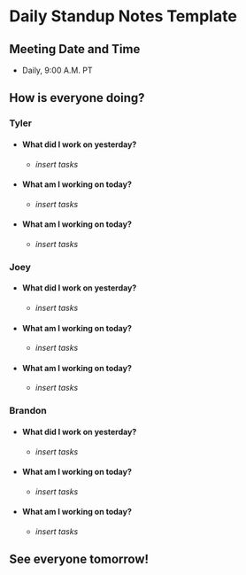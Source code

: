 # Daily Standup Notes Template

## Meeting Date and Time
- Daily, 9:00 A.M. PT

## How is everyone doing?

### Tyler
- #### What did I work on yesterday?
  - *insert tasks*
- #### What am I working on today?
  - *insert tasks*
- #### What am I working on today?
  - *insert tasks*

### Joey
- #### What did I work on yesterday?
  - *insert tasks*
- #### What am I working on today?
  - *insert tasks*
- #### What am I working on today?
  - *insert tasks*

### Brandon
- #### What did I work on yesterday?
  - *insert tasks*
- #### What am I working on today?
  - *insert tasks*
- #### What am I working on today?
  - *insert tasks*

## See everyone tomorrow!